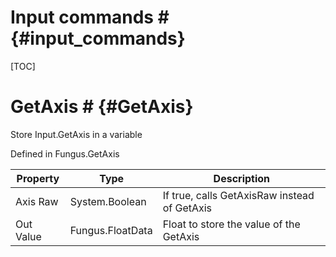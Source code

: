 # Input commands # {#input_commands}

[TOC]
# GetAxis # {#GetAxis}
Store Input.GetAxis in a variable

Defined in Fungus.GetAxis

Property | Type | Description
 --- | --- | ---
Axis Raw | System.Boolean | If true, calls GetAxisRaw instead of GetAxis
Out Value | Fungus.FloatData | Float to store the value of the GetAxis

